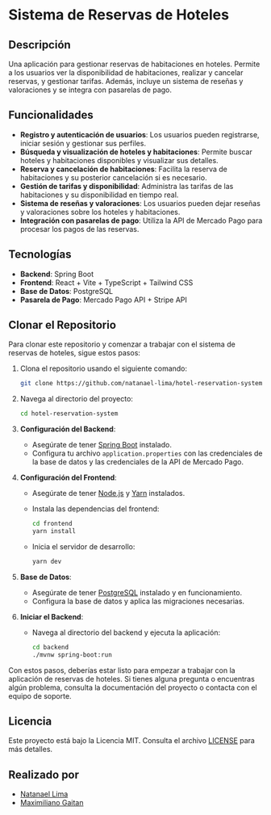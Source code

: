 # Sistema de Reservas de Hoteles

## Descripción

Una aplicación para gestionar reservas de habitaciones en hoteles. Permite a los usuarios ver la disponibilidad de habitaciones, realizar y cancelar reservas, y gestionar tarifas. Además, incluye un sistema de reseñas y valoraciones y se integra con pasarelas de pago.

## Funcionalidades

- **Registro y autenticación de usuarios**: Los usuarios pueden registrarse, iniciar sesión y gestionar sus perfiles.
- **Búsqueda y visualización de hoteles y habitaciones**: Permite buscar hoteles y habitaciones disponibles y visualizar sus detalles.
- **Reserva y cancelación de habitaciones**: Facilita la reserva de habitaciones y su posterior cancelación si es necesario.
- **Gestión de tarifas y disponibilidad**: Administra las tarifas de las habitaciones y su disponibilidad en tiempo real.
- **Sistema de reseñas y valoraciones**: Los usuarios pueden dejar reseñas y valoraciones sobre los hoteles y habitaciones.
- **Integración con pasarelas de pago**: Utiliza la API de Mercado Pago para procesar los pagos de las reservas.

## Tecnologías

- **Backend**: Spring Boot
- **Frontend**: React + Vite + TypeScript + Tailwind CSS
- **Base de Datos**: PostgreSQL
- **Pasarela de Pago**: Mercado Pago API + Stripe API

## Clonar el Repositorio

Para clonar este repositorio y comenzar a trabajar con el sistema de reservas de hoteles, sigue estos pasos:

1. Clona el repositorio usando el siguiente comando:

   ```bash
   git clone https://github.com/natanael-lima/hotel-reservation-system.git
   ```

2. Navega al directorio del proyecto:

   ```bash
   cd hotel-reservation-system
   ```

3. **Configuración del Backend**:

   - Asegúrate de tener [Spring Boot](https://spring.io/projects/spring-boot) instalado.
   - Configura tu archivo `application.properties` con las credenciales de la base de datos y las credenciales de la API de Mercado Pago.

4. **Configuración del Frontend**:

   - Asegúrate de tener [Node.js](https://nodejs.org/) y [Yarn](https://classic.yarnpkg.com/) instalados.
   - Instala las dependencias del frontend:

     ```bash
     cd frontend
     yarn install
     ```

   - Inicia el servidor de desarrollo:

     ```bash
     yarn dev
     ```

5. **Base de Datos**:

   - Asegúrate de tener [PostgreSQL](https://www.postgresql.org/) instalado y en funcionamiento.
   - Configura la base de datos y aplica las migraciones necesarias.

6. **Iniciar el Backend**:

   - Navega al directorio del backend y ejecuta la aplicación:

     ```bash
     cd backend
     ./mvnw spring-boot:run
     ```

Con estos pasos, deberías estar listo para empezar a trabajar con la aplicación de reservas de hoteles. Si tienes alguna pregunta o encuentras algún problema, consulta la documentación del proyecto o contacta con el equipo de soporte.

## Licencia

Este proyecto está bajo la Licencia MIT. Consulta el archivo [LICENSE](LICENSE) para más detalles.

## Realizado por

- [Natanael Lima](https://github.com/natanael-lima)
- [Maximiliano Gaitan](https://github.com/maxi1103)
